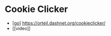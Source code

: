 # Cookie Clicker

- [[go]] https://orteil.dashnet.org/cookieclicker/
- [[video]] 


[//begin]: # "Autogenerated link references for markdown compatibility"
[go]: go "Go"
[//end]: # "Autogenerated link references"